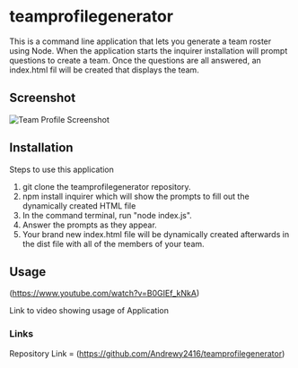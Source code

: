 # teamprofilegenerator

<p> This is a command line application that lets you generate a team roster using Node. When the application starts
the inquirer installation will prompt questions to create a team. Once the questions are all answered, an index.html fil will be created that displays the team. </p>

## Screenshot 

![Team Profile Screenshot](https://user-images.githubusercontent.com/89713438/143819265-3fab2f74-67e0-441e-a6bc-e462ecabfd12.jpg)

## Installation

Steps to use this application

1. git clone the teamprofilegenerator repository.
2. npm install inquirer which will show the prompts to fill out the dynamically created HTML file
3. In the command terminal, run "node index.js".
4. Answer the prompts as they appear. 
5. Your brand new index.html file will be dynamically created afterwards in the dist file with all of the members of your team.

## Usage

(https://www.youtube.com/watch?v=B0GIEf_kNkA)

Link to video showing usage of Application

### Links

Repository Link = (https://github.com/Andrewy2416/teamprofilegenerator)
